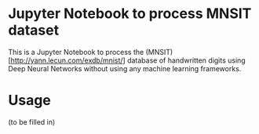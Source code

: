 # Jupyter Notebook to process MNSIT dataset

This is a Jupyter Notebook to process the (MNSIT)[http://yann.lecun.com/exdb/mnist/] database of handwritten digits using Deep Neural Networks without using any machine learning frameworks.

# Usage

(to be filled in)
